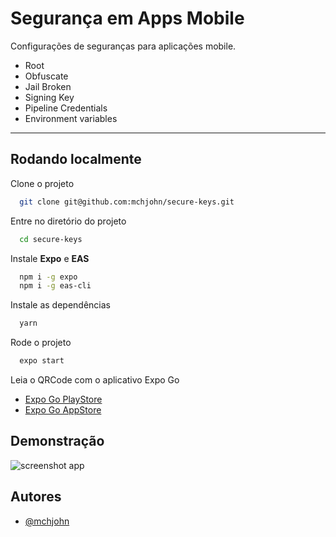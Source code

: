 
# Segurança em Apps Mobile

Configurações de seguranças para aplicações mobile.
- Root
- Obfuscate
- Jail Broken
- Signing Key
- Pipeline Credentials
- Environment variables
---


## Rodando localmente

Clone o projeto

```bash
  git clone git@github.com:mchjohn/secure-keys.git
```

Entre no diretório do projeto

```bash
  cd secure-keys
```

Instale **Expo** e **EAS**

```bash
  npm i -g expo
  npm i -g eas-cli
```

Instale as dependências

```bash
  yarn
```

Rode o projeto

```bash
  expo start
```

Leia o QRCode com o aplicativo Expo Go
- [Expo Go PlayStore](https://play.google.com/store/apps/details?id=host.exp.exponent&hl=pt_BR&gl=US)
- [Expo Go AppStore](https://apps.apple.com/br/app/expo-go/id982107779)
## Demonstração

![screenshot app](https://res.cloudinary.com/sk84all/image/upload/v1664300907/GitHub%20Projects/app-secure-keys_ey4ixc.jpg)
## Autores

- [@mchjohn](https://github.com/mchjohn)

